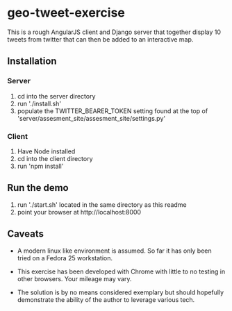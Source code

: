 # geo-tweet-exercise

This is a rough AngularJS client and Django server that together display 10 tweets from twitter that can then be added to an interactive map.

## Installation

### Server

1. cd into the server directory
1. run './install.sh'
1. populate the TWITTER_BEARER_TOKEN setting found at the top of 'server/assesment_site/assesment_site/settings.py'

### Client

1. Have Node installed
1. cd into the client directory
1. run 'npm install'

## Run the demo

1. run './start.sh' located in the same directory as this readme
2. point your browser at http://localhost:8000

## Caveats

- A modern linux like environment is assumed. So far it has only been tried on a Fedora 25 workstation.

- This exercise has been developed with Chrome with little to no testing in other browsers. Your mileage may vary.

- The solution is by no means considered exemplary but should hopefully demonstrate the ability of the author to leverage various tech.
